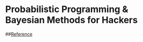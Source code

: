 Probabilistic Programming & Bayesian Methods for Hackers
======================




##[Reference](https://camdavidsonpilon.github.io/Probabilistic-Programming-and-Bayesian-Methods-for-Hackers/)